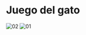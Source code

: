 # Juego del gato

![02](https://user-images.githubusercontent.com/44144850/152085423-dafd8482-c5c4-491b-bb25-5f7d0faa312a.jpg)
![01](https://user-images.githubusercontent.com/44144850/152085427-7e0ee47d-4010-4468-9286-c99b2291d3cf.jpg)

